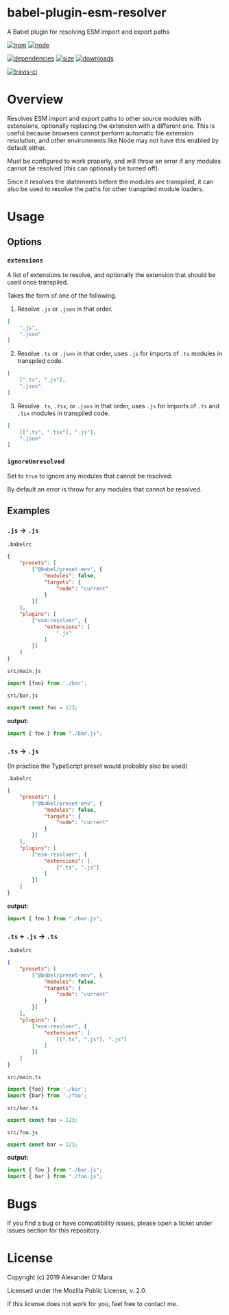 # babel-plugin-esm-resolver

A Babel plugin for resolving ESM import and export paths

[![npm](https://img.shields.io/npm/v/babel-plugin-esm-resolver.svg)](https://npmjs.com/package/babel-plugin-esm-resolver)
[![node](https://img.shields.io/node/v/babel-plugin-esm-resolver.svg)](https://nodejs.org)

[![dependencies](https://david-dm.org/AlexanderOMara/babel-plugin-esm-resolver.svg)](https://david-dm.org/AlexanderOMara/babel-plugin-esm-resolver)
[![size](https://packagephobia.now.sh/badge?p=babel-plugin-esm-resolver)](https://packagephobia.now.sh/result?p=babel-plugin-esm-resolver)
[![downloads](https://img.shields.io/npm/dm/babel-plugin-esm-resolver.svg)](https://npmcharts.com/compare/babel-plugin-esm-resolver?minimal=true)

[![travis-ci](https://travis-ci.org/AlexanderOMara/babel-plugin-esm-resolver.svg?branch=master)](https://travis-ci.org/AlexanderOMara/babel-plugin-esm-resolver)


# Overview

Resolves ESM import and export paths to other source modules with extensions, optionally replacing the extension with a different one. This is useful because browsers cannot perform automatic file extension resolution, and other environments like Node may not have this enabled by default either.

Must be configured to work properly, and will throw an error if any modules cannot be resolved (this can optionally be turned off).

Since it resolves the statements before the modules are transpiled, it can also be used to resolve the paths for other transpiled module loaders.


# Usage

## Options

### `extensions`

A list of extensions to resolve, and optionally the extension that should be used once transpiled.

Takes the form of one of the following.

1.  Resolve `.js` or `.json` in that order.

```json
[
	".js",
	".json"
]
```

2.  Resolve `.ts` or `.json` in that order, uses `.js` for imports of `.ts` modules in transpiled code.

```json
[
	[".ts", ".js"],
	".json"
]
```

3.  Resolve `.ts`, `.tsx`, or `.json` in that order, uses `.js` for imports of `.ts` and `.tsx` modules in transpiled code.

```json
[
	[[".ts", ".tsx"], ".js"],
	".json"
]
```

### `ignoreUnresolved`

Set to `true` to ignore any modules that cannot be resolved.

By default an error is throw for any modules that cannot be resolved.


## Examples

### `.js` -> `.js`

`.babelrc`

```json
{
	"presets": [
		["@babel/preset-env", {
			"modules": false,
			"targets": {
				"node": "current"
			}
		}]
	],
	"plugins": [
		["esm-resolver", {
			"extensions": [
				".js"
			]
		}]
	]
}
```

`src/main.js`

```js
import {foo} from './bar';
```

`src/bar.js`

```js
export const foo = 123;
```

**output:**

```js
import { foo } from "./bar.js";
```


### `.ts` -> `.js`

(In practice the TypeScript preset would probably also be used)

`.babelrc`

```json
{
	"presets": [
		["@babel/preset-env", {
			"modules": false,
			"targets": {
				"node": "current"
			}
		}]
	],
	"plugins": [
		["esm-resolver", {
			"extensions": [
				[".ts", ".js"]
			]
		}]
	]
}
```

**output:**

```js
import { foo } from "./bar.js";
```


### `.ts` + `.js` -> `.ts`

`.babelrc`

```json
{
	"presets": [
		["@babel/preset-env", {
			"modules": false,
			"targets": {
				"node": "current"
			}
		}]
	],
	"plugins": [
		["esm-resolver", {
			"extensions": [
				[[".ts", ".js"], ".js"]
			]
		}]
	]
}
```

`src/main.ts`

```js
import {foo} from './bar';
import {bar} from './foo';
```

`src/bar.ts`

```js
export const foo = 123;
```

`src/foo.js`

```js
export const bar = 123;
```

**output:**

```js
import { foo } from "./bar.js";
import { bar } from "./foo.js";
```


# Bugs

If you find a bug or have compatibility issues, please open a ticket under issues section for this repository.


# License

Copyright (c) 2019 Alexander O'Mara

Licensed under the Mozilla Public License, v. 2.0.

If this license does not work for you, feel free to contact me.
